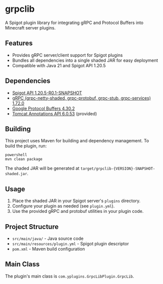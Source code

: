# grpclib

A Spigot plugin library for integrating gRPC and Protocol Buffers into Minecraft server plugins.

## Features
- Provides gRPC server/client support for Spigot plugins
- Bundles all dependencies into a single shaded JAR for easy deployment
- Compatible with Java 21 and Spigot API 1.20.5

## Dependencies
- [Spigot API 1.20.5-R0.1-SNAPSHOT](https://hub.spigotmc.org/nexus/content/repositories/snapshots/)
- [gRPC (grpc-netty-shaded, grpc-protobuf, grpc-stub, grpc-services) 1.72.0](https://mvnrepository.com/artifact/io.grpc)
- [Google Protocol Buffers 4.30.2](https://mvnrepository.com/artifact/com.google.protobuf/protobuf-java)
- [Tomcat Annotations API 6.0.53](https://mvnrepository.com/artifact/org.apache.tomcat/annotations-api) (provided)

## Building
This project uses Maven for building and dependency management. To build the plugin, run:

```
powershell
mvn clean package
```

The shaded JAR will be generated at `target/grpclib-{VERSION}-SNAPSHOT-shaded.jar`.

## Usage
1. Place the shaded JAR in your Spigot server's `plugins` directory.
2. Configure your plugin as needed (see `plugin.yml`).
3. Use the provided gRPC and protobuf utilities in your plugin code.

## Project Structure
- `src/main/java/` - Java source code
- `src/main/resources/plugin.yml` - Spigot plugin descriptor
- `pom.xml` - Maven build configuration

## Main Class
The plugin's main class is `com.yplugins.GrpcLibPlugin.GrpcLib`.